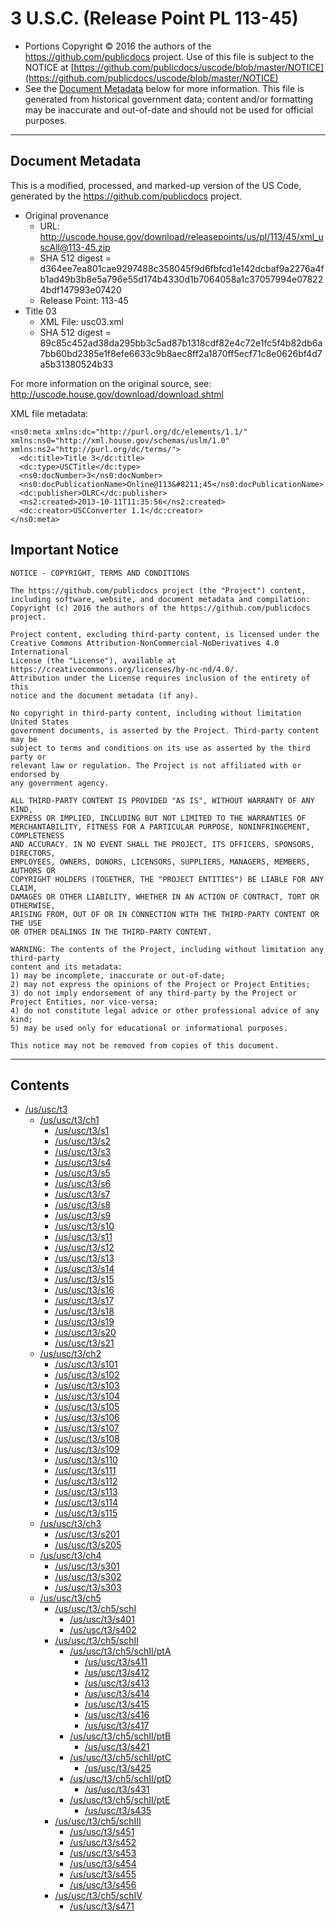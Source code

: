 ---
---

# 3 U.S.C. (Release Point PL 113-45)

* Portions Copyright © 2016 the authors of the https://github.com/publicdocs project.
  Use of this file is subject to the NOTICE at [https://github.com/publicdocs/uscode/blob/master/NOTICE](https://github.com/publicdocs/uscode/blob/master/NOTICE)
* See the [Document Metadata](#document-metadata) below for more information.
  This file is generated from historical government data; content and/or formatting may be inaccurate and out-of-date and should not be used for official purposes.

----------

## Document Metadata

This is a modified, processed, and marked-up version of the US Code,
generated by the https://github.com/publicdocs project.

* Original provenance
    * URL: http://uscode.house.gov/download/releasepoints/us/pl/113/45/xml_uscAll@113-45.zip
    * SHA 512 digest = d364ee7ea801cae9297488c358045f9d6fbfcd1e142dcbaf9a2276a4fb1ad49b3b8e5a796e55d174b4330d1b7064058a1c37057994e078224bdf147993e07420
    * Release Point: 113-45
* Title 03
    * XML File: usc03.xml
    * SHA 512 digest = 89c85c452ad38da295bb3c5ad87b1318cdf82e4c72e1fc5f4b82db6a7bb60bd2385e1f8efe6633c9b8aec8ff2a1870ff5ecf71c8e0626bf4d7a5b31380524b33

For more information on the original source, see:
http://uscode.house.gov/download/download.shtml



XML file metadata:

```
<ns0:meta xmlns:dc="http://purl.org/dc/elements/1.1/" xmlns:ns0="http://xml.house.gov/schemas/uslm/1.0" xmlns:ns2="http://purl.org/dc/terms/">
  <dc:title>Title 3</dc:title>
  <dc:type>USCTitle</dc:type>
  <ns0:docNumber>3</ns0:docNumber>
  <ns0:docPublicationName>Online@113&#8211;45</ns0:docPublicationName>
  <dc:publisher>OLRC</dc:publisher>
  <ns2:created>2013-10-11T11:35:56</ns2:created>
  <dc:creator>USCConverter 1.1</dc:creator>
</ns0:meta>

```

## Important Notice

```
NOTICE - COPYRIGHT, TERMS AND CONDITIONS

The https://github.com/publicdocs project (the "Project") content,
including software, website, and document metadata and compilation:
Copyright (c) 2016 the authors of the https://github.com/publicdocs project.

Project content, excluding third-party content, is licensed under the
Creative Commons Attribution-NonCommercial-NoDerivatives 4.0 International
License (the "License"), available at https://creativecommons.org/licenses/by-nc-nd/4.0/.
Attribution under the License requires inclusion of the entirety of this
notice and the document metadata (if any).

No copyright in third-party content, including without limitation United States
government documents, is asserted by the Project. Third-party content may be
subject to terms and conditions on its use as asserted by the third party or
relevant law or regulation. The Project is not affiliated with or endorsed by
any government agency.

ALL THIRD-PARTY CONTENT IS PROVIDED "AS IS", WITHOUT WARRANTY OF ANY KIND,
EXPRESS OR IMPLIED, INCLUDING BUT NOT LIMITED TO THE WARRANTIES OF
MERCHANTABILITY, FITNESS FOR A PARTICULAR PURPOSE, NONINFRINGEMENT, COMPLETENESS
AND ACCURACY. IN NO EVENT SHALL THE PROJECT, ITS OFFICERS, SPONSORS, DIRECTORS,
EMPLOYEES, OWNERS, DONORS, LICENSORS, SUPPLIERS, MANAGERS, MEMBERS, AUTHORS OR
COPYRIGHT HOLDERS (TOGETHER, THE "PROJECT ENTITIES") BE LIABLE FOR ANY CLAIM,
DAMAGES OR OTHER LIABILITY, WHETHER IN AN ACTION OF CONTRACT, TORT OR OTHERWISE,
ARISING FROM, OUT OF OR IN CONNECTION WITH THE THIRD-PARTY CONTENT OR THE USE
OR OTHER DEALINGS IN THE THIRD-PARTY CONTENT.

WARNING: The contents of the Project, including without limitation any third-party
content and its metadata:
1) may be incomplete, inaccurate or out-of-date;
2) may not express the opinions of the Project or Project Entities;
3) do not imply endorsement of any third-party by the Project or Project Entities, nor vice-versa;
4) do not constitute legal advice or other professional advice of any kind;
5) may be used only for educational or informational purposes.

This notice may not be removed from copies of this document.

```


----------

## Contents



* [/us/usc/t3](.//us/usc/t3//m__us_usc_t3.md)
  * [/us/usc/t3/ch1](.//us/usc/t3/ch1//m__us_usc_t3_ch1.md)
    * [/us/usc/t3/s1](.//us/usc/t3/ch1//m__us_usc_t3_s1.md)
    * [/us/usc/t3/s2](.//us/usc/t3/ch1//m__us_usc_t3_s2.md)
    * [/us/usc/t3/s3](.//us/usc/t3/ch1//m__us_usc_t3_s3.md)
    * [/us/usc/t3/s4](.//us/usc/t3/ch1//m__us_usc_t3_s4.md)
    * [/us/usc/t3/s5](.//us/usc/t3/ch1//m__us_usc_t3_s5.md)
    * [/us/usc/t3/s6](.//us/usc/t3/ch1//m__us_usc_t3_s6.md)
    * [/us/usc/t3/s7](.//us/usc/t3/ch1//m__us_usc_t3_s7.md)
    * [/us/usc/t3/s8](.//us/usc/t3/ch1//m__us_usc_t3_s8.md)
    * [/us/usc/t3/s9](.//us/usc/t3/ch1//m__us_usc_t3_s9.md)
    * [/us/usc/t3/s10](.//us/usc/t3/ch1//m__us_usc_t3_s10.md)
    * [/us/usc/t3/s11](.//us/usc/t3/ch1//m__us_usc_t3_s11.md)
    * [/us/usc/t3/s12](.//us/usc/t3/ch1//m__us_usc_t3_s12.md)
    * [/us/usc/t3/s13](.//us/usc/t3/ch1//m__us_usc_t3_s13.md)
    * [/us/usc/t3/s14](.//us/usc/t3/ch1//m__us_usc_t3_s14.md)
    * [/us/usc/t3/s15](.//us/usc/t3/ch1//m__us_usc_t3_s15.md)
    * [/us/usc/t3/s16](.//us/usc/t3/ch1//m__us_usc_t3_s16.md)
    * [/us/usc/t3/s17](.//us/usc/t3/ch1//m__us_usc_t3_s17.md)
    * [/us/usc/t3/s18](.//us/usc/t3/ch1//m__us_usc_t3_s18.md)
    * [/us/usc/t3/s19](.//us/usc/t3/ch1//m__us_usc_t3_s19.md)
    * [/us/usc/t3/s20](.//us/usc/t3/ch1//m__us_usc_t3_s20.md)
    * [/us/usc/t3/s21](.//us/usc/t3/ch1//m__us_usc_t3_s21.md)
  * [/us/usc/t3/ch2](.//us/usc/t3/ch2//m__us_usc_t3_ch2.md)
    * [/us/usc/t3/s101](.//us/usc/t3/ch2//m__us_usc_t3_s101.md)
    * [/us/usc/t3/s102](.//us/usc/t3/ch2//m__us_usc_t3_s102.md)
    * [/us/usc/t3/s103](.//us/usc/t3/ch2//m__us_usc_t3_s103.md)
    * [/us/usc/t3/s104](.//us/usc/t3/ch2//m__us_usc_t3_s104.md)
    * [/us/usc/t3/s105](.//us/usc/t3/ch2//m__us_usc_t3_s105.md)
    * [/us/usc/t3/s106](.//us/usc/t3/ch2//m__us_usc_t3_s106.md)
    * [/us/usc/t3/s107](.//us/usc/t3/ch2//m__us_usc_t3_s107.md)
    * [/us/usc/t3/s108](.//us/usc/t3/ch2//m__us_usc_t3_s108.md)
    * [/us/usc/t3/s109](.//us/usc/t3/ch2//m__us_usc_t3_s109.md)
    * [/us/usc/t3/s110](.//us/usc/t3/ch2//m__us_usc_t3_s110.md)
    * [/us/usc/t3/s111](.//us/usc/t3/ch2//m__us_usc_t3_s111.md)
    * [/us/usc/t3/s112](.//us/usc/t3/ch2//m__us_usc_t3_s112.md)
    * [/us/usc/t3/s113](.//us/usc/t3/ch2//m__us_usc_t3_s113.md)
    * [/us/usc/t3/s114](.//us/usc/t3/ch2//m__us_usc_t3_s114.md)
    * [/us/usc/t3/s115](.//us/usc/t3/ch2//m__us_usc_t3_s115.md)
  * [/us/usc/t3/ch3](.//us/usc/t3/ch3//m__us_usc_t3_ch3.md)
    * [/us/usc/t3/s201](.//us/usc/t3/ch3//m__us_usc_t3_s201.md)
    * [/us/usc/t3/s205](.//us/usc/t3/ch3//m__us_usc_t3_s205.md)
  * [/us/usc/t3/ch4](.//us/usc/t3/ch4//m__us_usc_t3_ch4.md)
    * [/us/usc/t3/s301](.//us/usc/t3/ch4//m__us_usc_t3_s301.md)
    * [/us/usc/t3/s302](.//us/usc/t3/ch4//m__us_usc_t3_s302.md)
    * [/us/usc/t3/s303](.//us/usc/t3/ch4//m__us_usc_t3_s303.md)
  * [/us/usc/t3/ch5](.//us/usc/t3/ch5//m__us_usc_t3_ch5.md)
    * [/us/usc/t3/ch5/schI](.//us/usc/t3/ch5/schI//m__us_usc_t3_ch5_schI.md)
      * [/us/usc/t3/s401](.//us/usc/t3/ch5/schI//m__us_usc_t3_s401.md)
      * [/us/usc/t3/s402](.//us/usc/t3/ch5/schI//m__us_usc_t3_s402.md)
    * [/us/usc/t3/ch5/schII](.//us/usc/t3/ch5/schII//m__us_usc_t3_ch5_schII.md)
      * [/us/usc/t3/ch5/schII/ptA](.//us/usc/t3/ch5/schII/ptA//m__us_usc_t3_ch5_schII_ptA.md)
        * [/us/usc/t3/s411](.//us/usc/t3/ch5/schII/ptA//m__us_usc_t3_s411.md)
        * [/us/usc/t3/s412](.//us/usc/t3/ch5/schII/ptA//m__us_usc_t3_s412.md)
        * [/us/usc/t3/s413](.//us/usc/t3/ch5/schII/ptA//m__us_usc_t3_s413.md)
        * [/us/usc/t3/s414](.//us/usc/t3/ch5/schII/ptA//m__us_usc_t3_s414.md)
        * [/us/usc/t3/s415](.//us/usc/t3/ch5/schII/ptA//m__us_usc_t3_s415.md)
        * [/us/usc/t3/s416](.//us/usc/t3/ch5/schII/ptA//m__us_usc_t3_s416.md)
        * [/us/usc/t3/s417](.//us/usc/t3/ch5/schII/ptA//m__us_usc_t3_s417.md)
      * [/us/usc/t3/ch5/schII/ptB](.//us/usc/t3/ch5/schII/ptB//m__us_usc_t3_ch5_schII_ptB.md)
        * [/us/usc/t3/s421](.//us/usc/t3/ch5/schII/ptB//m__us_usc_t3_s421.md)
      * [/us/usc/t3/ch5/schII/ptC](.//us/usc/t3/ch5/schII/ptC//m__us_usc_t3_ch5_schII_ptC.md)
        * [/us/usc/t3/s425](.//us/usc/t3/ch5/schII/ptC//m__us_usc_t3_s425.md)
      * [/us/usc/t3/ch5/schII/ptD](.//us/usc/t3/ch5/schII/ptD//m__us_usc_t3_ch5_schII_ptD.md)
        * [/us/usc/t3/s431](.//us/usc/t3/ch5/schII/ptD//m__us_usc_t3_s431.md)
      * [/us/usc/t3/ch5/schII/ptE](.//us/usc/t3/ch5/schII/ptE//m__us_usc_t3_ch5_schII_ptE.md)
        * [/us/usc/t3/s435](.//us/usc/t3/ch5/schII/ptE//m__us_usc_t3_s435.md)
    * [/us/usc/t3/ch5/schIII](.//us/usc/t3/ch5/schIII//m__us_usc_t3_ch5_schIII.md)
      * [/us/usc/t3/s451](.//us/usc/t3/ch5/schIII//m__us_usc_t3_s451.md)
      * [/us/usc/t3/s452](.//us/usc/t3/ch5/schIII//m__us_usc_t3_s452.md)
      * [/us/usc/t3/s453](.//us/usc/t3/ch5/schIII//m__us_usc_t3_s453.md)
      * [/us/usc/t3/s454](.//us/usc/t3/ch5/schIII//m__us_usc_t3_s454.md)
      * [/us/usc/t3/s455](.//us/usc/t3/ch5/schIII//m__us_usc_t3_s455.md)
      * [/us/usc/t3/s456](.//us/usc/t3/ch5/schIII//m__us_usc_t3_s456.md)
    * [/us/usc/t3/ch5/schIV](.//us/usc/t3/ch5/schIV//m__us_usc_t3_ch5_schIV.md)
      * [/us/usc/t3/s471](.//us/usc/t3/ch5/schIV//m__us_usc_t3_s471.md)


